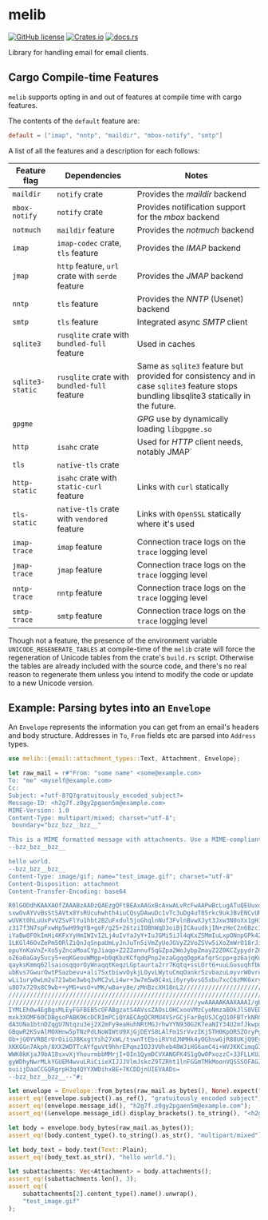 <!-- SPDX-License-Identifier: EUPL-1.2 OR GPL-3.0-or-later -->
# melib

[![GitHub license](https://img.shields.io/github/license/meli/meli)](https://github.com/meli/meli/blob/master/COPYING) [![Crates.io](https://img.shields.io/crates/v/melib)](https://crates.io/crates/melib) [![docs.rs](https://docs.rs/melib/badge.svg)](https://docs.rs/melib)

Library for handling email for email clients.

## Cargo Compile-time Features

`melib` supports opting in and out of features at compile time with cargo features.

The contents of the `default` feature are:

```toml
default = ["imap", "nntp", "maildir", "mbox-notify", "smtp"]
```

A list of all the features and a description for each follows:

| Feature flag                                          | Dependencies                                     | Notes                                                |
|-------------------------------------------------------|--------------------------------------------------|------------------------------------------------------|
| <a name="maildir-feature">`maildir`</a>               | `notify` crate                                   | Provides the *maildir* backend                       |
| <a name="mbox-notify-feature">`mbox-notify`</a>       | `notify` crate                                   | Provides notification support for the *mbox* backend |
| <a name="notmuch-feature">`notmuch`</a>               | `maildir` feature                                | Provides the *notmuch* backend                       |
| <a name="imap-feature">`imap`</a>                     | `imap-codec` crate, `tls` feature                | Provides the *IMAP* backend                          |
| <a name="jmap-feature">`jmap`</a>                     | `http` feature, `url` crate with `serde` feature | Provides the *JMAP* backend                          |
| <a name="nntp-feature">`nntp`</a>                     | `tls` feature                                    | Provides the *NNTP* (Usenet) backend                 |
| <a name="smtp-feature">`smtp`</a>                     | `tls` feature                                    | Integrated async *SMTP* client                       |
| <a name="sqlite3-feature">`sqlite3`</a>               | `rusqlite` crate with `bundled-full` feature     | Used in caches                                       |
| <a name="sqlite3-static-feature">`sqlite3-static`</a> | `rusqlite` crate with `bundled-full` feature     | Same as `sqlite3` feature but provided for consistency and in case `sqlite3` feature stops bundling libsqlite3 statically in the future.
| <a name="gpgme-feature">`gpgme`</a>                   |                                                  | *GPG* use by dynamically loading `libgpgme.so`       |
| <a name="http-feature">`http`</a>                     | `isahc` crate                                    | Used for *HTTP* client needs, notably JMAP`          |
| <a name="tls-feature">`tls`</a>                       | `native-tls` crate                               |                                                      |
| <a name="http-static-feature">`http-static`</a>       | `isahc` crate with `static-curl` feature         | Links with `curl` statically                         |
| <a name="tls-static-feature">`tls-static`</a>         | `native-tls` crate with `vendored` feature       | Links with `OpenSSL` statically where it's used      |
| <a name="imap-trace-feature">`imap-trace`</a>         | `imap` feature                                   | Connection trace logs on the `trace` logging level   |
| <a name="jmap-trace-feature">`jmap-trace`</a>         | `jmap` feature                                   | Connection trace logs on the `trace` logging level   |
| <a name="nntp-trace-feature">`nntp-trace`</a>         | `nntp` feature                                   | Connection trace logs on the `trace` logging level   |
| <a name="smtp-trace-feature">`smtp-trace`</a>         | `smtp` feature                                   | Connection trace logs on the `trace` logging level   |

Though not a feature, the presence of the environment variable `UNICODE_REGENERATE_TABLES` at compile-time of the `melib` crate will force the regeneration of Unicode tables from the crate's `build.rs` script.
Otherwise the tables are already included with the source code, and there's no real reason to regenerate them unless you intend to modify the code or update to a new Unicode version.

## Example: Parsing bytes into an `Envelope`

An `Envelope` represents the information you can get from an email's headers
and body structure. Addresses in `To`, `From` fields etc are parsed into
`Address` types.

```rust
use melib::{email::attachment_types::Text, Attachment, Envelope};

let raw_mail = r#"From: "some name" <some@example.com>
To: "me" <myself@example.com>
Cc:
Subject: =?utf-8?Q?gratuitously_encoded_subject?=
Message-ID: <h2g7f.z0gy2pgaen5m@example.com>
MIME-Version: 1.0
Content-Type: multipart/mixed; charset="utf-8";
 boundary="bzz_bzz__bzz__"

This is a MIME formatted message with attachments. Use a MIME-compliant client to view it properly.
--bzz_bzz__bzz__

hello world.
--bzz_bzz__bzz__
Content-Type: image/gif; name="test_image.gif"; charset="utf-8"
Content-Disposition: attachment
Content-Transfer-Encoding: base64

R0lGODdhKAAXAOfZAAABzAADzQAEzgQFtBEAxAAGxBcAxwALvRcFwAAPwBcLugATuQEUuxoNuxYQ
sxwOvAYVvBsStSAVtx8YsRUcuhwhth4iuCQsyDAwuDc1vTc3uDg4uT85rkc9ukJBvENCvURGukdF
wUVKt0hLuUxPvVZSvFlYu1hbt2BZuFxdul5joGhqlnNuf3FvlnBvwXJyt3Jxw3N0oXx1gH12gV99
z317f3N7spFxwHp5wH99gYB+goF/g25+26tziIOBhWqD3oiBjICAuudkjIN+zHeC2n6Bzc1vh4eF
iYaBw8F0kImHi4KFxYyHmIWIvI2Lj4uIvYaJyY+IuJGMi5iJl4qKxZSMmIuLxpONnpGPk42NvI2M
1LKGl46OvZePm5ORlZiQnJqSnpaUmLyJnJuTn5iVmZyUoJGVyZ2VoZSVw5iXoZmWrO18rJiUyp6W
opuYnKaVnZ+Xo5yZncaMoaCYpJiaqo+Z2Z2annuf5qGZpa2WoJybpZmayZ2Z0KCZypydrZ6dp6Cd
oZ6a0aGay5ucy5+eqKGeouWMgp+b0qKbzKCfqdqPnp2ezaGgqqOgpKafqrScpp+gz6ajqKujr62j
qayksKmmq62lsaiosqqorOyWnaqqtKeqzLGptaurta2rr7Kqtq+ssLOrt6+uuLGusuqhfbWtubCv
ubKvs7GwurOwtPSazbevu+ali7SxtbiwvOykjLOyvLWytuCmqOankrSzvbazuLmyvrW0vre0uba1
wLi1ury0wLm2u721wbe3wbq3vMC2vLi4wr+3w7m5w8C4xLi6yry6vsG5xbu7xcC6zMK6xry8xry+
u8O7x729x8C9wb++yMG+wsO+vMK/w8a+y8e/zMnBzcXH18nL2///////////////////////////
////////////////////////////////////////////////////////////////////////////
/////////////////////////////////////////////////////ywAAAAAKAAXAAAI/gBP4Cjh
IYMLEh0w4EgBgsMLEyFGFBEB5cOFABgzatS4AVssZAOsLOHCxooVMzCyoNmzaBOkJlS0VEDyZMjG
mxk3XOMF60CDBgsoPABK9KcDCRImPCiQYAECAgQCRMU4VSrGCjFarBgUSJCgQ10FBTrkNRCfPnz4
dA3UNa1btnDZqgU7Ntqzu3ej2X2mFy9eaHuhNRtMGJrhwYYN930G2K7eaNIY34U2mfJkwpgzI9Yr
GBqwR2KSvAlMOXHnw5pTNzPdLNoWIWtU9XjGjDEYS8LAlFm1SrVvzIKj5TH0KpORSZOryPgCZgqL
Ob+jG0YVRBErUrOiiGJ8KxgtYsh27xWL/tswnTtEbsiRVYdJNMHk4yOGhswGjR88UKjQ9Ey+/8TL
XKKGGn7Akph/8XX2WDTTcAYfguVt9hhrEPqmzIOJ3VUheb48WJiHG6amC4i+WVJKKCimqGIoYxyj
WWK8kKjaJ9bA18sxvXjYhourmbbMMrjI+OIn1QymDCVXANGFK4S1gQw0PxozzC+33FLLKUJq9gk1
gyWDhyNwrMLkYGUEM4wvuLRiCiieXIJJJVlmJskcZ9TZRht1lnFGGmTMkMoonVQSSSOFAGJHHI0w
ouiijDaaCCGQRgrpH3q4QYYXWDihxBE+7KCDDjnUIEVAADs=
--bzz_bzz__bzz__--"#;

let envelope = Envelope::from_bytes(raw_mail.as_bytes(), None).expect("Could not parse mail");
assert_eq!(envelope.subject().as_ref(), "gratuitously encoded subject");
assert_eq!(envelope.message_id(), "h2g7f.z0gy2pgaen5m@example.com");
assert_eq!(&envelope.message_id().display_brackets().to_string(), "<h2g7f.z0gy2pgaen5m@example.com>");

let body = envelope.body_bytes(raw_mail.as_bytes());
assert_eq!(body.content_type().to_string().as_str(), "multipart/mixed");

let body_text = body.text(Text::Plain);
assert_eq!(body_text.as_str(), "hello world.");

let subattachments: Vec<Attachment> = body.attachments();
assert_eq!(subattachments.len(), 3);
assert_eq!(
    subattachments[2].content_type().name().unwrap(),
    "test_image.gif"
);
```
